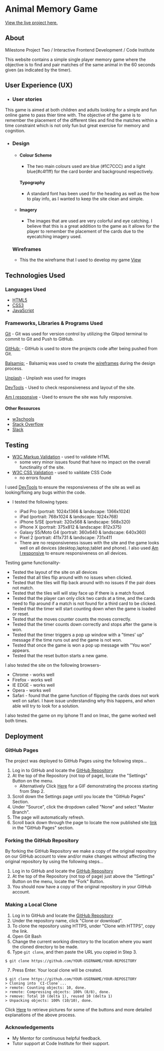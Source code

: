 # Animal Memory Game

[View the live project here.](https://isabellahl.github.io/milestone-project-2-memory-game/)

## About

Milestone Project Two / Interactive Frontend Development / Code Institute

This website contains a simple single player memory game where the objective is to find and pair matches of the same animal in the 60 seconds given (as indicated by the timer).

## User Experience (UX)

-   ### User stories

This game is aimed at both children and adults looking for a simple and fun online game to pass thier time with.
The objective of the game is to remember the placement of the different tiles and find the matches within a time constraint which is not only fun but great exercise for memory and cognition.

-   ### Design
    -   #### Colour Scheme
        -   The two main colours used are blue (#1C7CCC) and a light blue(#c4f1ff) for the card border and background respectively.

        #### Typography
        -  A standard font has been used for the heading as well as the how to play info, as I wanted to keep the site clean and simple.
    -   #### Imagery
        -   The images that are used are very colorful and eye catching. I believe that this is a great addition to the game as it allows for the player to remember the placement of the cards due to the eyecatching imagery used.
    ### Wireframes
    -   This the the wireframe that I used to develop my game [View]((https://github.com/IsabellaHL/milestone-project-2-memory-game/assets/images/Wireframes.png?raw=true))


## Technologies Used

### Languages Used

-   [HTML5](https://en.wikipedia.org/wiki/HTML5)
-   [CSS3](https://en.wikipedia.org/wiki/Cascading_Style_Sheets)
- [JavaScript](https://developer.mozilla.org/en-US/docs/Web/JavaScript "JavaScript Official Site")


### Frameworks, Libraries & Programs Used

[Git](https://git-scm.com/)
    - Git was used for version control by utilizing the Gitpod terminal to commit to Git and Push to GitHub.

[GitHub:](https://github.com/)
    - GitHub is used to store the projects code after being pushed from Git.

[Balsamiq:](https://balsamiq.com/)
    - Balsamiq was used to create the [wireframes](https://github.com/) during the design process.

[Unplash](https://unsplash.com/)
    - Unplash was used for images

[DevTools](https://developers.google.com/web/tools/chrome-devtools)
    - Used to check responsiveness and layout of the site.

[Am I responsive](http://ami.responsivedesign.is/) 
    - Used to ensure the site was fully responsive.

#### Other Resources

- [w3schools](https://www.w3schools.com/)
- [Stack Overflow](https://stackoverflow.com/)
- [Slack](https://slack.com/)


## Testing

- [W3C Markup Validation](https://validator.w3.org/#validate_by_input) - used to validate HTML
    - some very minor issues found that have no impact on the overall functinality of the site.
- [W3C CSS Validation](https://jigsaw.w3.org/css-validator/) - used to vaildate CSS Code
    - no errors found

 I used [DevTools](https://developers.google.com/web/tools/chrome-devtools) to ensure the responsiveness of the site as well as looking/fixing any bugs within the code.
 * I tested the following types:

    * iPad Pro (portrait: 1024x1366 & landscape: 1366x1024)
    * iPad (portrait: 768x1024 & landscape: 1024x768)
    * iPhone 5/SE (portrait: 320x568 & landscape: 568x320)
    * iPhone X (portrait: 375x812 & landscape: 812x375)
    * Galaxy S5/Moto G4 (portrait: 360x640 & landscape: 640x360)
    * Pixel 2 (portrait: 411x731 & landscape: 731x411
   - There are no responsiveness issues with the site and the game looks well on all devices (desktop,laptop,tablet and phone). I also used [Am I responsive](http://ami.responsivedesign.is/) to ensure responsiveness on all devices.

Testing game functionality-
  - Tested the layout of the site on all devices 
  - Tested that all tiles flip around with no issues when clicked.
  - Tested that the tiles will flip back around with no issues if the pair does not match.
  - Tested that the tiles will will stay face up if there is a match found. 
  - Tested that the player can only click two cards at a time, and the cards need to flip around if a match is not found for a third card to be clicked.
  - Tested that the timer will start counting down when the game is loaded or reset.
  - Tested that the moves counter counts the moves correctly.
  - Tested that the timer counts down correctly and stops after the game is won.
  - Tested that the timer triggers a pop up window with a "times' up" message if the time runs out and the game is not won.
  - Tested that once the game is won a pop up message with "You won" appears.
  - Tested that the reset button starts a new game.

  I also tested the site on the following browsers-
  - Chrome - works well
  - Firefox - works well
  - IE EDGE - works well
  - Opera - works well
  - Safari - found that the game function of flipping the cards does not work well on safari. I have issue understanding why this happens, and when able will try to look for a solution.

  I also tested the game on my Iphone 11 and on Imac, the game worked well both times.


## Deployment

### GitHub Pages

The project was deployed to GitHub Pages using the following steps...

1. Log in to GitHub and locate the [GitHub Repository](https://github.com/)
2. At the top of the Repository (not top of page), locate the "Settings" Button on the menu.
    - Alternatively Click [Here](https://raw.githubusercontent.com/) for a GIF demonstrating the process starting from Step 2.
3. Scroll down the Settings page until you locate the "GitHub Pages" Section.
4. Under "Source", click the dropdown called "None" and select "Master Branch".
5. The page will automatically refresh.
6. Scroll back down through the page to locate the now published site [link](https://github.com) in the "GitHub Pages" section.

### Forking the GitHub Repository

By forking the GitHub Repository we make a copy of the original repository on our GitHub account to view and/or make changes without affecting the original repository by using the following steps...

1. Log in to GitHub and locate the [GitHub Repository](https://github.com/)
2. At the top of the Repository (not top of page) just above the "Settings" Button on the menu, locate the "Fork" Button.
3. You should now have a copy of the original repository in your GitHub account.

### Making a Local Clone

1. Log in to GitHub and locate the [GitHub Repository](https://github.com/)
2. Under the repository name, click "Clone or download".
3. To clone the repository using HTTPS, under "Clone with HTTPS", copy the link.
4. Open Git Bash
5. Change the current working directory to the location where you want the cloned directory to be made.
6. Type `git clone`, and then paste the URL you copied in Step 3.

```
$ git clone https://github.com/YOUR-USERNAME/YOUR-REPOSITORY
```

7. Press Enter. Your local clone will be created.

```
$ git clone https://github.com/YOUR-USERNAME/YOUR-REPOSITORY
> Cloning into `CI-Clone`...
> remote: Counting objects: 10, done.
> remote: Compressing objects: 100% (8/8), done.
> remove: Total 10 (delta 1), reused 10 (delta 1)
> Unpacking objects: 100% (10/10), done.
```

Click [Here](https://help.github.com/en/github/creating-cloning-and-archiving-repositories/cloning-a-repository#cloning-a-repository-to-github-desktop) to retrieve pictures for some of the buttons and more detailed explanations of the above process.

### Acknowledgements

-   My Mentor for continuous helpful feedback.
-   Tutor support at Code Institute for their support.



    